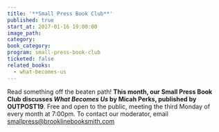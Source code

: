 ```yaml
---
title: '**Small Press Book Club**'
published: true
start_at: 2017-01-16 19:00:00
image_path:
category:
book_category:
program: small-press-book-club
ticketed: false
related_books:
  - what-becomes-us
---
```



Read something off the beaten path! **This month, our Small Press Book Club discusses *What Becomes Us* by Micah Perks, published by OUTPOST19**. Free and open to the public, meeting the third Monday of every month at 7:00pm. To contact our moderator, email smallpress@brooklinebooksmith.com
